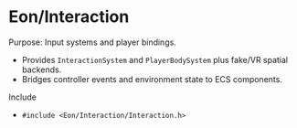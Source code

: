 Eon/Interaction
===============

Purpose: Input systems and player bindings.

- Provides `InteractionSystem` and `PlayerBodySystem` plus fake/VR spatial backends.
- Bridges controller events and environment state to ECS components.

Include
- `#include <Eon/Interaction/Interaction.h>`

